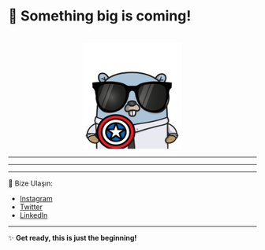 # 🚀 Something big is coming!

<div style="text-align: center;">
    <img src="assets/logo.png" style="animation: pulse 2s infinite; max-width: 200px; margin-top: 20px;" alt="Logo">
</div>

---


---



---

🔗 Bize Ulaşın:  
- [Instagram](#)  
- [Twitter](#)  
- [LinkedIn](#)  

---

✨ **Get ready, this is just the beginning!**

<style>
@keyframes pulse {
    0% {
        transform: scale(1);
        opacity: 1;
    }
    50% {
        transform: scale(1.1);
        opacity: 0.7;
    }
    100% {
        transform: scale(1);
        opacity: 1;
    }
}
</style>
